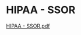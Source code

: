 # HIPAA - SSOR

[HIPAA - SSOR.pdf](HIPAA%20-%20SSOR%20b5ee831da3c646b38dc2c63707cde6fa/HIPAA_-_SSOR.pdf)
